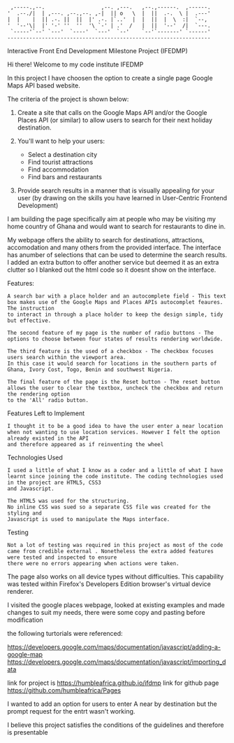     ,-----.,--.                  ,--. ,---.   ,--.,------.  ,------.
    '  .--./|  | ,---. ,--.,--. ,-|  || o   \  |  ||  .-.  \ |  .---'
    |  |    |  || .-. ||  ||  |' .-. |`..'  |  |  ||  |  \  :|  `--, 
    '  '--'\|  |' '-' ''  ''  '\ `-' | .'  /   |  ||  '--'  /|  `---.
     `-----'`--' `---'  `----'  `---'  `--'    `--'`-------' `------'
    ----------------------------------------------------------------- 

Interactive Front End Development Milestone Project (IFEDMP)

Hi there! Welcome to my code institute IFEDMP

In this project I have choosen the option to create a single page Google Maps API based website.

The criteria of the project is shown below:

1. Create a site that calls on the Google Maps API and/or the Google Places API (or similar) to allow users to search for their next holiday destination. 
2. You'll want to help your users:
        
      - Select a destination city
      - Find tourist attractions
      - Find accommodation
      - Find bars and restaurants

3. Provide search results in a manner that is visually appealing for your user (by drawing on the skills you have learned in User-Centric Frontend Development)


I am building the page specifically aim at people who may be visiting my home country of Ghana and would want to search for restaurants to dine in.

My webpage offers the ability to search for destinations, attractions, accomodation and many others from the provided interface. 
The interface has anumber of selections that can be used to determine the search results. I added an extra button to offer another service but 
deemed it as an extra clutter so I blanked out the html code so it doesnt show on the interface.

Features:

    A search bar with a place holder and an autocomplete field - This text box makes use of the Google Maps and Places APIs autocomplet feaures. The instruction
    to interact in through a place holder to keep the design simple, tidy but effective.

    The second feature of my page is the number of radio buttons - The options to choose between four states of results rendering worldwide.

    The third feature is the used of a checkbox - The checkbox focuses users search within the viewport area. 
    In this case it would search for locations in the southern parts of Ghana, Ivory Cost, Togo, Benin and southwest Nigeria.

    The final feature of the page is the Reset button - The reset button allows the user to clear the textbox, uncheck the checkbox and return the rendering option
    to the 'All' radio button.


Features Left to Implement

    I thought it to be a good idea to have the user enter a near location when not wanting to use location services. However I felt the option already existed in the API
    and therefore appeared as if reinventing the wheel

Technologies Used

    I used a little of what I know as a coder and a little of what I have learnt since joining the code institute. The coding technologies used in the project are HTML5, CSS3 
    and Javascript.
    
    The HTML5 was used for the structuring. 
    No inline CSS was sued so a separate CSS file was created for the styling and
    Javascript is used to manipulate the Maps interface.

Testing
    
    Not a lot of testing was required in this project as most of the code came from credible external . Nonetheless the extra added features were tested and inspected to ensure
    there were no errors appearing when actions were taken.
    

The page also works on all device types without difficulties. This capability was tested within Firefox's Developers Edition browser's virtual device renderer.

I visited the google places webpage, looked at existing examples and made changes to suit my needs, there were some copy and pasting before modification

the following turtorials were referenced:

https://developers.google.com/maps/documentation/javascript/adding-a-google-map
https://developers.google.com/maps/documentation/javascript/importing_data


link for project is https://humbleafrica.github.io/ifdmp
link for github page https://github.com/humbleafrica/Pages

I wanted to add an option for users to enter A near by destination but the prompt request for the entrt wasn't working.

I believe this project satisfies the conditions of the guidelines and therefore is presentable
